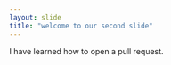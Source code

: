 ```yaml
---
layout: slide 
title: "welcome to our second slide"
---
```

I have learned how to open a pull request.

